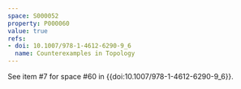 ```yaml
---
space: S000052
property: P000060
value: true
refs:
- doi: 10.1007/978-1-4612-6290-9_6
  name: Counterexamples in Topology
---
```


See item #7 for space #60 in {{doi:10.1007/978-1-4612-6290-9_6}}.
